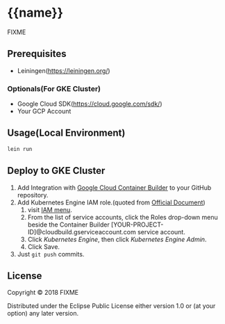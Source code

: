 # {{name}}

FIXME

## Prerequisites

- Leiningen(https://leiningen.org/)

### Optionals(For GKE Cluster)

- Google Cloud SDK(https://cloud.google.com/sdk/)
- Your GCP Account

## Usage(Local Environment)

```sh
lein run
```

## Deploy to GKE Cluster

1. Add Integration with [Google Cloud Container Builder](https://cloud.google.com/container-builder/docs/running-builds/automate-builds) to your GitHub repository.
2. Add Kubernetes Engine IAM role.(quoted from [Official Document](https://cloud.google.com/container-builder/docs/configuring-builds/build-test-deploy-artifacts#deploying_artifacts))
	1. visit [IAM menu](https://console.cloud.google.com/iam-admin/iam/project?_ga=2.85671577.-1255311422.1517556095).
	2. From the list of service accounts, click the Roles drop-down menu beside the Container Builder [YOUR-PROJECT-ID]@cloudbuild.gserviceaccount.com service account.
	3. Click *Kubernetes Engine*, then click *Kubernetes Engine Admin*.
	4. Click Save.
3. Just `git push` commits.

## License

Copyright © 2018 FIXME

Distributed under the Eclipse Public License either version 1.0 or (at
your option) any later version.
